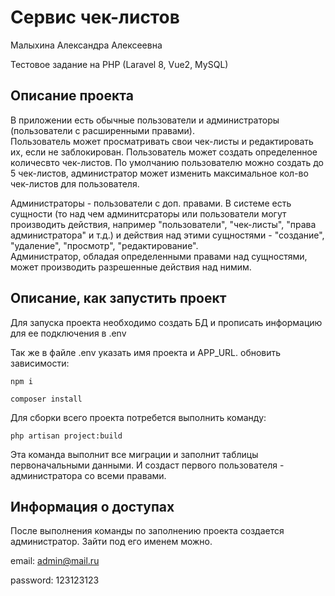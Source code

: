 # Сервис чек-листов

Малыхина Александра Алексеевна

Тестовое задание на PHP (Laravel 8, Vue2, MySQL)

## Описание проекта

В приложении есть обычные пользователи и администраторы (пользователи с расширенными правами).<br>
Пользователь может просматривать свои чек-листы и редактировать их, если не заблокирован. Пользователь может создать определенное количесвто чек-листов. По умолчанию пользователю можно создать до 5 чек-листов, администратор может изменить максимальное кол-во чек-листов для пользователя.

Администраторы - пользователи с доп. правами. В системе есть сущности (то над чем админитсраторы или пользователи могут производить действия, например "пользователи", "чек-листы", "права администратора" и т.д.) и действия над этими сущностями - "создание", "удаление", "просмотр", "редактирование". 
<br>Администратор, обладая определенными правами над сущностями, может производить разрешенные действия над нимим. 

## Описание, как запустить проект

Для запуска проекта необходимо создать БД и прописать информацию для ее подключения в .env

Так же в файле .env указать имя проекта и APP_URL. 
обновить зависимости: 

``` npm i ```

``` composer install ```

Для сборки всего проекта потребется выполнить команду:

``` php artisan project:build ```

Эта команда выполнит все миграции и заполнит таблицы первоначальными данными. И создаст первого пользователя - администратора со всеми правами.

##  Информация о доступах 

После выполнения команды по заполнению проекта создается администратор. Зайти под его именем можно.

email: admin@mail.ru

password: 123123123

